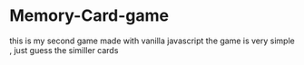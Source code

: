# Memory-Card-game
this is my second game made with vanilla javascript
the game is very simple , just guess the similler cards
